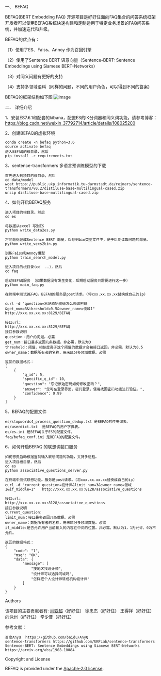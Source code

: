 一、 BEFAQ

BEFAQ(BERT Embedding FAQ) 开源项目是好好住面向FAQ集合的问答系统框架
开发者可以使用BEFAQ系统快速构建和定制适用于特定业务场景的FAQ问答系统，并加速迭代和升级。

BEFAQ的优点有：

（1）使用了ES、Faiss、Annoy 作为召回引擎

（2）使用了Sentence BERT 语意向量（Sentence-BERT: Sentence Embeddings using Siamese BERT-Networks）

（3）对同义问题有更好的支持

（4）支持多领域语料（同样的问题，不同的用户角色，可以得到不同的答案）


BEFAQ的框架结构如下图
![image](https://github.com/hhzrd/BEFAQ/blob/master/data/BEFAQ%20Framework.png)



二、 详细介绍

1、安装ES7.6.1和配套的kibana，配置ES的IK分词器和同义词功能，请参考博客：https://blog.csdn.net/weixin_37792714/article/details/108025200


2、创建BEFAQ的虚拟环境

    conda create -n befaq python=3.6 
    source activate befaq
    进入BEFAQ的根目录，然后
    pip install -r requirements.txt

3、sentence-transformers 多语言预训练模型的下载

    首先进入到项目的根目录，然后
    cd data/model
    wget https://public.ukp.informatik.tu-darmstadt.de/reimers/sentence-transformers/v0.2/distiluse-base-multilingual-cased.zip
    unzip distiluse-base-multilingual-cased.zip


4、如何开启BEFAQ服务

    进入项目的根目录，然后
    cd es

    将数据从excel 写到ES
    python write_data2es.py

    将问题处理成Sentence BERT 向量，保存到bin类型文件中，便于后期读取问题的向量。
    python write_vecs2bin.py

    训练Faiss和Annoy模型
    python train_search_model.py

    进入项目的根目录(cd  ..)，然后
    cd faq

    启动BEFAQ服务 （如果数据没有发生变化，后期启动服务只需要进行这一步）
    python main_faq.py 

    在终端中测试BEFAQ。BEFAQ的服务是post请求。(将xxx.xx.xx.xx替换成自己的ip)
    
    curl -d "question=忘记原始密码怎么修改密码&get_num=3&threshold=0.5&owner_name=领域1"   http://xxx.xx.xx.xx:8129/BEFAQ
    
    接口url:
    http://xxx.xx.xx.xx:8129/BEFAQ
    接口参数说明
    question：用户的问题。必需
    get_num：接口最多返回几条数据。非必需，默认为3
    threshold：阈值，相似度高于这个阈值的数据才会被接口返回。非必需，默认为0.5
    owner_name：数据所有者的名称，用来区分多领域数据。必需
    
    返回的数据格式：
    [
        {
            "q_id": 5,
            "specific_q_id": 10,
            "question": "忘记原始密码如何修改密码？",
            "answer": "您可在登录界面，密码登录，使用找回密码功能进行验证。",
            "confidence": 0.99
        }
    ]


5、BEFAQ的配置文件

    es/stopwords4_process_question_dedup.txt 是BEFAQ的停用词表。
    es/userdict.txt  是BEFAQ的用户字典表。
    es/es.ini 是BEFAQ关于ES的配置文件。
    faq/befaq_conf.ini 是BEFAQ的配置文件。


6、如何开启BEFAQ 的联想词接口服务

    如何想要启动根据当前输入联想问题的功能，支持多进程。
    进入项目根目录，然后
    cd es
    python associative_questions_server.py

    在终端中测试联想功能。服务是post请求。(将xxx.xx.xx.xx替换成自己的ip)
    curl -d "current_question=设计师&limit_num=3&owner_name=领域1&if_middle=1"   http://xxx.xx.xx.xx:8128/associative_questions
    
    接口url:
    http://xxx.xx.xx.xx:8128/associative_questions
    接口参数说明
    current_question:
    limit_num：接口最多返回几条数据。必需
    owner_name：数据所有者的名称，用来区分多领域数据。必需
    if_middle:是否允许用户当前输入的内容在中间的位置。非必需。默认为1，1为允许，0为不允许。

    返回的数据格式：
    {
        "code": "1",
        "msg": "OK",
        "data": {
            "message": [
                "按地区找设计师",
                "设计师可以选择同城吗",
                "怎样把个人设计师转成机构设计师"
            ]
        }
    }

Authors

该项目的主要贡献者有:
[肖轶超](https://github.com/xiaoyichao)（好好住）
徐忠杰（好好住）
王得祥（好好住）
向泳州（好好住）
辛少普（好好住）

参考文献：

    百度AnyQ  https://github.com/baidu/AnyQ
    sentence-transformers https://github.com/UKPLab/sentence-transformers
    Sentence-BERT: Sentence Embeddings using Siamese BERT-Networks https://arxiv.org/abs/1908.10084

Copyright and License

BEFAQ is provided under the [Apache-2.0 license](https://github.com/baidu/AnyQ/blob/master/LICENSE).